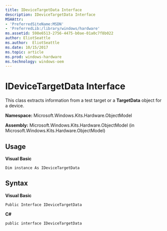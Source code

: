 ```yaml
---
title: IDeviceTargetData Interface
description: IDeviceTargetData Interface
MSHAttr:
- 'PreferredSiteName:MSDN'
- 'PreferredLib:/library/windows/hardware'
ms.assetid: 598e6513-2756-4475-b0ae-01a0c7f8b022
author: EliotSeattle
ms.author:  EliotSeattle
ms.date: 10/15/2017
ms.topic: article
ms.prod: windows-hardware
ms.technology: windows-oem
---
```


# IDeviceTargetData Interface


This class extracts information from a test target or a **TargetData** object for a device.

**Namespace:** Microsoft.Windows.Kits.Hardware.ObjectModel

**Assembly:** Microsoft.Windows.Kits.Hardware.ObjectModel (in Microsoft.Windows.Kits.Hardware.ObjectModel)

## <span id="Usage"></span><span id="usage"></span><span id="USAGE"></span>Usage


**Visual Basic**

`Dim instance As IDeviceTargetData`

## <span id="Syntax"></span><span id="syntax"></span><span id="SYNTAX"></span>Syntax


**Visual Basic**

`Public Interface IDeviceTargetData`

**C#**

`public interface IDeviceTargetData`

 

 






